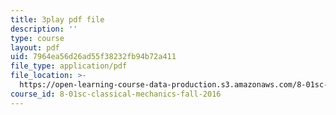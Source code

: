 ```yaml
---
title: 3play pdf file
description: ''
type: course
layout: pdf
uid: 7964ea56d26ad55f38232fb94b72a411
file_type: application/pdf
file_location: >-
  https://open-learning-course-data-production.s3.amazonaws.com/8-01sc-classical-mechanics-fall-2016/7964ea56d26ad55f38232fb94b72a411_emrHcqEvXpw.pdf
course_id: 8-01sc-classical-mechanics-fall-2016
---
```

